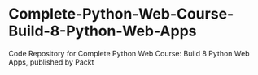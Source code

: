 


# Complete-Python-Web-Course-Build-8-Python-Web-Apps
Code Repository for Complete Python Web Course: Build 8 Python Web Apps, published by Packt
